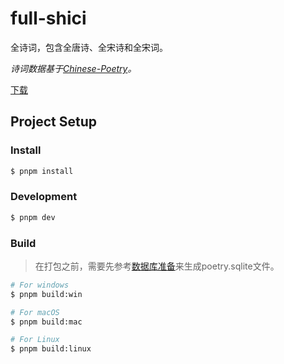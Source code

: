 # full-shici

全诗词，包含全唐诗、全宋诗和全宋词。

_诗词数据基于[Chinese-Poetry](https://github.com/chinese-poetry/chinese-poetry)。_

[下载](https://github.com/xia-cicada/full-shici/releases/download/v0.0.1/full-shici-0.0.1-setup.exe)

## Project Setup

### Install

```bash
$ pnpm install
```

### Development

```bash
$ pnpm dev
```

### Build

> 在打包之前，需要先参考[数据库准备](./docs/build-sql/README.md)来生成poetry.sqlite文件。

```bash
# For windows
$ pnpm build:win

# For macOS
$ pnpm build:mac

# For Linux
$ pnpm build:linux
```
